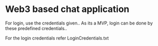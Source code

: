 
# Web3 based chat application
For login, use the credentials given..
As its a MVP, login can be done by these predefined credentials..

For the login credentials refer LoginCredentials.txt



